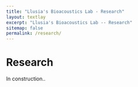 ```yaml
---
title: "Llusia's Bioacoustics Lab - Research"
layout: textlay
excerpt: "Llusia's Bioacoustics Lab -- Research"
sitemap: false
permalink: /research/
---
```


# Research

In construction..